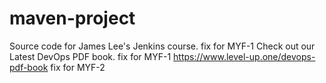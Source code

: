 # maven-project
Source code for James Lee's Jenkins course.
fix for MYF-1
Check out our Latest DevOps PDF book.
fix for MYF-1
https://www.level-up.one/devops-pdf-book
fix for MYF-2
